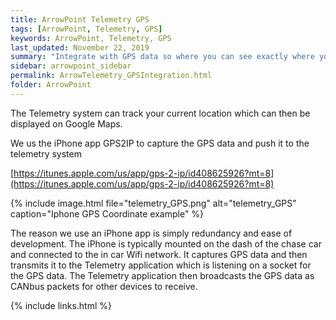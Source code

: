 ```yaml
---
title: ArrowPoint Telemetry GPS
tags: [ArrowPoint, Telemetry, GPS]
keywords: ArrowPoint, Telemetry, GPS
last_updated: November 22, 2019
summary: "Integrate with GPS data so where you can see exactly where you are in realtime and plan strategy accordingly"
sidebar: arrowpoint_sidebar
permalink: ArrowTelemetry_GPSIntegration.html
folder: ArrowPoint
---
```


The Telemetry system can track your current location which can then be displayed on Google Maps.

We us the iPhone app GPS2IP to capture the GPS data and push it to the telemetry system

[https://itunes.apple.com/us/app/gps-2-ip/id408625926?mt=8](https://itunes.apple.com/us/app/gps-2-ip/id408625926?mt=8)

{% include image.html file="telemetry_GPS.png" alt="telemetry_GPS" caption="Iphone GPS Coordinate example" %}


The reason we use an iPhone app is simply redundancy and ease of development. The iPhone is typically mounted on the dash of the chase car and connected to the in car Wifi network. It captures GPS data and then transmits it to the Telemetry application which is listening on a socket for the GPS data. The Telemetry application then broadcasts the GPS data as CANbus packets for other devices to receive.

{% include links.html %}
